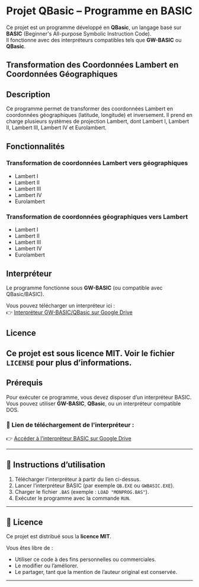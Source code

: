 #  Projet QBasic – Programme en BASIC

Ce projet est un programme développé en **QBasic**, un langage basé sur **BASIC** (Beginner's All-purpose Symbolic Instruction Code).  
Il fonctionne avec des interpréteurs compatibles tels que **GW-BASIC** ou **QBasic**.
## Transformation des Coordonnées Lambert en Coordonnées Géographiques

## Description  
Ce programme permet de transformer des coordonnées Lambert en coordonnées géographiques (latitude, longitude) et inversement. Il prend en charge plusieurs systèmes de projection Lambert, dont Lambert I, Lambert II, Lambert III, Lambert IV et Eurolambert.

## Fonctionnalités

### Transformation de coordonnées Lambert vers géographiques
- Lambert I  
- Lambert II  
- Lambert III  
- Lambert IV  
- Eurolambert  

### Transformation de coordonnées géographiques vers Lambert
- Lambert I  
- Lambert II  
- Lambert III  
- Lambert IV  
- Eurolambert  

## Interpréteur

Le programme fonctionne sous **GW-BASIC** (ou compatible avec QBasic/BASIC).

Vous pouvez télécharger un interpréteur ici :  
👉 [Interpréteur GW-BASIC/QBasic sur Google Drive](https://drive.google.com/drive/folders/1F1GSf-vDVkJLfFda2444GYUXR1r9K1_x?usp=drive_link)

## Licence

Ce projet est sous licence MIT. Voir le fichier `LICENSE` pour plus d’informations.
---

##  Prérequis

Pour exécuter ce programme, vous devez disposer d’un interpréteur BASIC.  
Vous pouvez utiliser **GW-BASIC**, **QBasic**, ou un interpréteur compatible DOS.

### 🔗 Lien de téléchargement de l'interpréteur :
👉 [Accéder à l’interpréteur BASIC sur Google Drive](https://drive.google.com/drive/folders/1F1GSf-vDVkJLfFda2444GYUXR1r9K1_x?usp=drive_link)

---

## 🚀 Instructions d’utilisation

1. Télécharger l’interpréteur à partir du lien ci-dessus.
2. Lancer l’interpréteur BASIC (par exemple `QB.EXE` ou `GWBASIC.EXE`).
3. Charger le fichier `.BAS` (exemple : `LOAD "MONPROG.BAS"`).
4. Exécuter le programme avec la commande `RUN`.

---

## 📄 Licence

Ce projet est distribué sous la **licence MIT**.

Vous êtes libre de :
- Utiliser ce code à des fins personnelles ou commerciales.
- Le modifier ou l’améliorer.
- Le partager, tant que la mention de l’auteur original est conservée.

---
